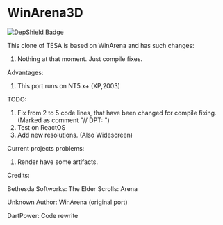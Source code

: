 # WinArena3D

[![DepShield Badge](https://depshield.sonatype.org/badges/dpteam/WinArena3D/depshield.svg)](https://depshield.github.io)

This clone of TESA is based on WinArena and has such changes:
1. Nothing at that moment. Just compile fixes.

Advantages:
1. This port runs on NT5.x+ (XP,2003)

TODO:
1. Fix from 2 to 5 code lines, that have been changed for compile fixing. (Marked as comment "// DPT: ")
2. Test on ReactOS
3. Add new resolutions. (Also Widescreen)

Current projects problems:
1. Render have some artifacts.

Credits:

Bethesda Softworks: The Elder Scrolls: Arena 

Unknown Author: WinArena (original port)

DartPower: Code rewrite 
